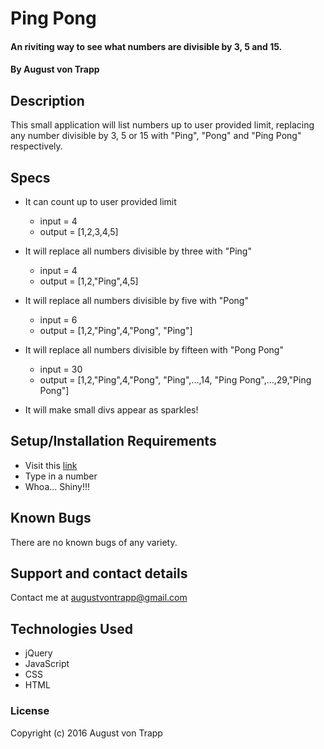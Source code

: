# Ping Pong

#### An riviting way to see what numbers are divisible by 3, 5 and 15.

#### By August von Trapp

## Description

This small application will list numbers up to user provided limit, replacing any number divisible by 3, 5 or 15 with "Ping", "Pong" and "Ping Pong" respectively.


## Specs

  * It can count up to user provided limit
    * input = 4
    * output = [1,2,3,4,5]


  * It will replace all numbers divisible by three with "Ping"
    * input = 4
    * output = [1,2,"Ping",4,5]


  * It will replace all numbers divisible by five with "Pong"
    * input = 6
    * output = [1,2,"Ping",4,"Pong", "Ping"]


  * It will replace all numbers divisible by fifteen with "Pong Pong"
    * input = 30
    * output = [1,2,"Ping",4,"Pong", "Ping",...,14, "Ping Pong",...,29,"Ping Pong"]  

  * It will make small divs appear as sparkles!    

## Setup/Installation Requirements

* Visit this [link](http://augustinevt.github.io/ping-pong)
* Type in a number
* Whoa... Shiny!!!

## Known Bugs

There are no known bugs of any variety.

## Support and contact details

Contact me at augustvontrapp@gmail.com

## Technologies Used

* jQuery
* JavaScript
* CSS
* HTML

### License

Copyright (c) 2016 August von Trapp

